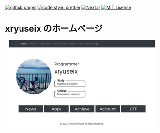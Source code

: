 [![github pages](https://github.com/xryuseix/xryuseix.github.io/actions/workflows/gh-pages.yml/badge.svg)](https://github.com/xryuseix/xryuseix.github.io/actions/workflows/gh-pages.yml) [![code style: prettier](https://img.shields.io/badge/code_style-prettier-ff69b4.svg)](https://github.com/prettier/prettier) [![Next.js](https://img.shields.io/badge/Next.js-12.1-black.svg?logo=Next.js)](https://www.gatsbyjs.com/) [![MIT License](http://img.shields.io/badge/license-MIT-blue.svg?style=flat)](LICENSE)

<!-- ページアクセス数 : <img src="http://www.rays-counter.com/d479_f6_001/602efc0037e78/" alt="アクセスカウンター" style="background-color:white;height : 1em;" /> -->

# xryuseix のホームページ

<div align="center">
  <img src="./images/toppage.png" width="95%" alt="Top Page"/>
</div>
